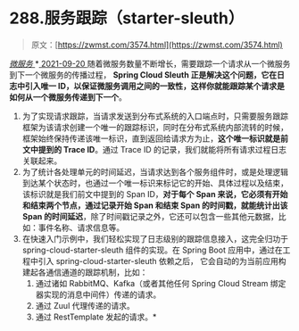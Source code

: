<!--yml
category: 未分类
date: 0001-01-01 00:00:00
-->

# 288.服务跟踪（starter-sleuth）

> 原文：[https://zwmst.com/3574.html](https://zwmst.com/3574.html)

   [ *微服务* ](https://zwmst.com/%e5%be%ae%e6%9c%8d%e5%8a%a1)*[ <time datetime="2021-09-21T00:59:06+08:00"> 2021-09-20 </time> ](https://zwmst.com/3574.html)  随着微服务数量不断增长，需要跟踪一个请求从一个微服务到下一个微服务的传播过程， **Spring Cloud Sleuth 正是解决这个问题，它在日志中引入唯一 ID，以保证微服务调用之间的一致性，这样你就能跟踪某个请求是如何从一个微服务传递到下一个**。

1.  为了实现请求跟踪，当请求发送到分布式系统的入口端点时，只需要服务跟踪框架为该请求创建一个唯一的跟踪标识，同时在分布式系统内部流转的时候，框架始终保持传递该唯一标识，直到返回给请求方为止，**这个唯一标识就是前文中提到的 Trace ID**。通过 Trace ID 的记录，我们就能将所有请求过程日志关联起来。
2.  为了统计各处理单元的时间延迟，当请求达到各个服务组件时，或是处理逻辑到达某个状态时，也通过一个唯一标识来标记它的开始、具体过程以及结束，该标识就是我们前文中提到的 Span ID，**对于每个 Span 来说，它必须有开始和结束两个节点，通过记录开始 Span 和结束 Span 的时间戳，就能统计出该 Span 的时间延迟**，除了时间戳记录之外，它还可以包含一些其他元数据，比如：事件名称、请求信息等。
3.  在快速入门示例中，我们轻松实现了日志级别的跟踪信息接入，这完全归功于spring-cloud-starter-sleuth 组件的实现。在 Spring Boot 应用中，通过在工程中引入 spring-cloud-starter-sleuth 依赖之后， 它会自动的为当前应用构建起各通信通道的跟踪机制，比如：
    1.  通过诸如 RabbitMQ、Kafka（或者其他任何 Spring Cloud Stream 绑定器实现的消息中间件）传递的请求。
    2.  通过 Zuul 代理传递的请求。
    3.  通过 RestTemplate 发起的请求。*